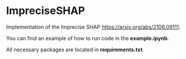 # ImpreciseSHAP

Implementation of the Imprecise SHAP https://arxiv.org/abs/2106.09111. 

You can find an example of how to run code in the **example.ipynb**.

All necessary packages are located in **requirements.txt**.
